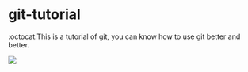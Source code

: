 # git-tutorial
:octocat:This is a tutorial of git, you can know how to use git better and better.

![](E:\BIGDATA\娱乐头条\ProjectNote\git\assets\Snipaste_2019-07-15_17-37-51.png)
